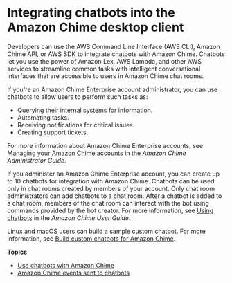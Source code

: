 # Integrating chatbots into the Amazon Chime desktop client<a name="chat-bots"></a>

Developers can use the AWS Command Line Interface \(AWS CLI\), Amazon Chime API, or AWS SDK to integrate chatbots with Amazon Chime\. Chatbots let you use the power of Amazon Lex, AWS Lambda, and other AWS services to streamline common tasks with intelligent conversational interfaces that are accessible to users in Amazon Chime chat rooms\.

If you're an Amazon Chime Enterprise account administrator, you can use chatbots to allow users to perform such tasks as:
+ Querying their internal systems for information\.
+ Automating tasks\.
+ Receiving notifications for critical issues\.
+ Creating support tickets\.

For more information about Amazon Chime Enterprise accounts, see [Managing your Amazon Chime accounts](https://docs.aws.amazon.com/chime/latest/ag/manage-chime-account.html) in the *Amazon Chime Administrator Guide*\.

If you administer an Amazon Chime Enterprise account, you can create up to 10 chatbots for integration with Amazon Chime\. Chatbots can be used only in chat rooms created by members of your account\. Only chat room administrators can add chatbots to a chat room\. After a chatbot is added to a chat room, members of the chat room can interact with the bot using commands provided by the bot creator\. For more information, see [Using chatbots](https://docs.aws.amazon.com/chime/latest/ug/chat-bots.html) in the *Amazon Chime User Guide*\.

Linux and macOS users can build a sample custom chatbot\. For more information, see [Build custom chatbots for Amazon Chime](http://aws.amazon.com/blogs/business-productivity/build-custom-chat-bots-for-amazon-chime/)\.

**Topics**
+ [Use chatbots with Amazon Chime](use-bots.md)
+ [Amazon Chime events sent to chatbots](events-bots.md)